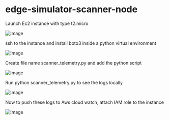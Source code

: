 # edge-simulator-scanner-node


Launch Ec2 instance with type t2.micro

![image](https://github.com/user-attachments/assets/28f4656e-99f1-40ea-9866-4233366a521c)

ssh to the instance and install boto3 inside a python virtual environment

![image](https://github.com/user-attachments/assets/e2335c17-577f-4f93-acfa-c6df378bf8ba)

Create file name scanner_telemetry.py and add the python script 

![image](https://github.com/user-attachments/assets/a8c988b1-54c1-4efd-9f4b-0bd13f5905f4)

Run python scanner_telemetry.py to see the logs locally

![image](https://github.com/user-attachments/assets/a72c8592-d328-4ab9-ad79-6653690ee064)

Now to push these logs to Aws cloud watch, attach IAM role to the instance

![image](https://github.com/user-attachments/assets/72a0466a-dd24-41af-a4a5-263758b65d9e)









